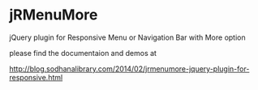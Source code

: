 jRMenuMore
==========

jQuery plugin for Responsive Menu or Navigation Bar with More option

please find the documentaion and demos at

http://blog.sodhanalibrary.com/2014/02/jrmenumore-jquery-plugin-for-responsive.html
